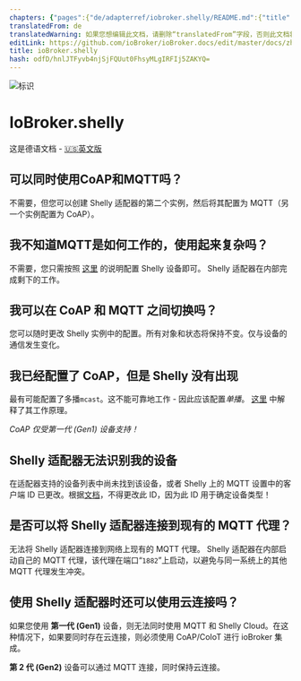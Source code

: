 ```yaml
---
chapters: {"pages":{"de/adapterref/iobroker.shelly/README.md":{"title":{"de":"ioBroker.shelly"},"content":"de/adapterref/iobroker.shelly/README.md"},"de/adapterref/iobroker.shelly/protocol-coap.md":{"title":{"de":"ioBroker.shelly"},"content":"de/adapterref/iobroker.shelly/protocol-coap.md"},"de/adapterref/iobroker.shelly/protocol-mqtt.md":{"title":{"de":"ioBroker.shelly"},"content":"de/adapterref/iobroker.shelly/protocol-mqtt.md"},"de/adapterref/iobroker.shelly/restricted-login.md":{"title":{"de":"ioBroker.shelly"},"content":"de/adapterref/iobroker.shelly/restricted-login.md"},"de/adapterref/iobroker.shelly/state-changes.md":{"title":{"de":"ioBroker.shelly"},"content":"de/adapterref/iobroker.shelly/state-changes.md"},"de/adapterref/iobroker.shelly/faq.md":{"title":{"de":"ioBroker.shelly"},"content":"de/adapterref/iobroker.shelly/faq.md"},"de/adapterref/iobroker.shelly/debug.md":{"title":{"de":"ioBroker.shelly"},"content":"de/adapterref/iobroker.shelly/debug.md"}}}
translatedFrom: de
translatedWarning: 如果您想编辑此文档，请删除“translatedFrom”字段，否则此文档将再次自动翻译
editLink: https://github.com/ioBroker/ioBroker.docs/edit/master/docs/zh-cn/adapterref/iobroker.shelly/faq.md
title: ioBroker.shelly
hash: odfD/hnlJTFyvb4njSjFQUut0FhsyMLgIRFIj5ZAKYQ=
---
```

![标识](../../../de/admin/shelly.png)

# IoBroker.shelly
这是德语文档 - [🇺🇸英文版](../en/faq.md)

## 可以同时使用CoAP和MQTT吗？
不需要，但您可以创建 Shelly 适配器的第二个实例，然后将其配置为 MQTT（另一个实例配置为 CoAP）。

## 我不知道MQTT是如何工作的，使用起来复杂吗？
不需要，您只需按照 [这里](protocol-mqtt.md) 的说明配置 Shelly 设备即可。 Shelly 适配器在内部完成剩下的工作。

## 我可以在 CoAP 和 MQTT 之间切换吗？
您可以随时更改 Shelly 实例中的配置。所有对象和状态将保持不变。仅与设备的通信发生变化。

## 我已经配置了 CoAP，但是 Shelly 没有出现
最有可能配置了多播`mcast`。这不能可靠地工作 - 因此应该配置*单播*。 [这里](protocol-coap.md) 中解释了其工作原理。

*CoAP 仅受第一代 (Gen1) 设备支持！*

## Shelly 适配器无法识别我的设备
在适配器支持的设备列表中尚未找到该设备，或者 Shelly 上的 MQTT 设置中的客户端 ID 已更改。根据[文档](protocol-mqtt.md)，不得更改此 ID，因为此 ID 用于确定设备类型！

## 是否可以将 Shelly 适配器连接到现有的 MQTT 代理？
无法将 Shelly 适配器连接到网络上现有的 MQTT 代理。 Shelly 适配器在内部启动自己的 MQTT 代理，该代理在端口“`1882`”上启动，以避免与同一系统上的其他 MQTT 代理发生冲突。

## 使用 Shelly 适配器时还可以使用云连接吗？
如果您使用 **第一代 (Gen1)** 设备，则无法同时使用 MQTT 和 Shelly Cloud。在这种情况下，如果要同时存在云连接，则必须使用 CoAP/CoIoT 进行 ioBroker 集成。

**第 2 代 (Gen2)** 设备可以通过 MQTT 连接，同时保持云连接。